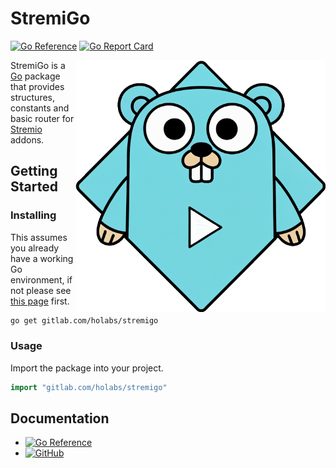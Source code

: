 # StremiGo

[![Go Reference](https://pkg.go.dev/badge/gitlab.com/holabs/stremigo.svg)](https://pkg.go.dev/gitlab.com/holabs/stremigo)
[![Go Report Card](https://goreportcard.com/badge/gitlab.com/holabs/stremigo)](https://goreportcard.com/report/gitlab.com/holabs/stremigo)

<img align="right" alt="StremiGo logo" src="docs/img/stremigo.png" width="400">

StremiGo is a [Go](https://golang.org/) package that provides structures,
constants and basic router for [Stremio](https://www.stremio.com/) addons.

## Getting Started

### Installing

This assumes you already have a working Go environment, if not please see
[this page](https://golang.org/doc/install) first.

```sh
go get gitlab.com/holabs/stremigo
```

### Usage

Import the package into your project.

```go
import "gitlab.com/holabs/stremigo"
```


## Documentation

- [![Go Reference](https://pkg.go.dev/badge/gitlab.com/holabs/stremigo.svg)](https://pkg.go.dev/gitlab.com/holabs/stremigo)
- [![GitHub](https://img.shields.io/badge/github-%23121011.svg?style=for-the-badge&logo=github&logoColor=white)](https://github.com/Stremio/stremio-addon-sdk/)
